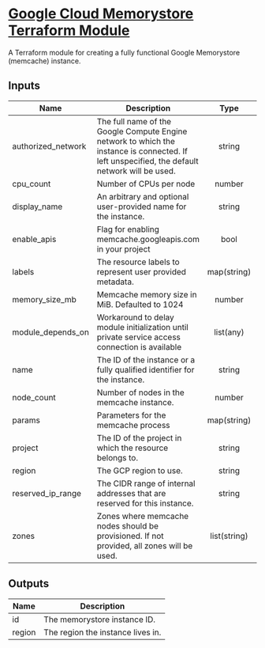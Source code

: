 # [Google Cloud Memorystore Terraform Module](https://registry.terraform.io/modules/terraform-google-modules/memorystore/google/)

A Terraform module for creating a fully functional Google Memorystore (memcache) instance.

<!-- BEGINNING OF PRE-COMMIT-TERRAFORM DOCS HOOK -->
## Inputs

| Name | Description | Type | Default | Required |
|------|-------------|:----:|:-----:|:-----:|
| authorized\_network | The full name of the Google Compute Engine network to which the instance is connected. If left unspecified, the default network will be used. | string | `"null"` | no |
| cpu\_count | Number of CPUs per node | number | `"1"` | no |
| display\_name | An arbitrary and optional user-provided name for the instance. | string | `"null"` | no |
| enable\_apis | Flag for enabling memcache.googleapis.com in your project | bool | `"true"` | no |
| labels | The resource labels to represent user provided metadata. | map(string) | `<map>` | no |
| memory\_size\_mb | Memcache memory size in MiB. Defaulted to 1024 | number | `"1024"` | no |
| module\_depends\_on | Workaround to delay module initialization until private service access connection is available | list(any) | `<list>` | no |
| name | The ID of the instance or a fully qualified identifier for the instance. | string | n/a | yes |
| node\_count | Number of nodes in the memcache instance. | number | `"1"` | no |
| params | Parameters for the memcache process | map(string) | `"null"` | no |
| project | The ID of the project in which the resource belongs to. | string | n/a | yes |
| region | The GCP region to use. | string | n/a | yes |
| reserved\_ip\_range | The CIDR range of internal addresses that are reserved for this instance. | string | `"null"` | no |
| zones | Zones where memcache nodes should be provisioned. If not provided, all zones will be used. | list(string) | `"null"` | no |

## Outputs

| Name | Description |
|------|-------------|
| id | The memorystore instance ID. |
| region | The region the instance lives in. |

<!-- END OF PRE-COMMIT-TERRAFORM DOCS HOOK -->
